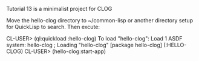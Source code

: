 Tutorial 13 is a minimalist project for CLOG

Move the hello-clog directory to ~/common-lisp or another directory
setup for QuickLisp to search. Then excute:

CL-USER> (ql:quickload :hello-clog)
To load "hello-clog":
  Load 1 ASDF system:
    hello-clog
; Loading "hello-clog"
[package hello-clog]
(:HELLO-CLOG)
CL-USER> (hello-clog:start-app)
